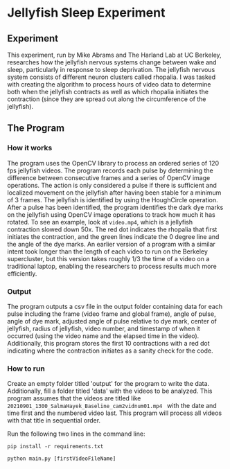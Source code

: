 # Jellyfish Sleep Experiment
## Experiment
This experiment, run by Mike Abrams and The Harland Lab at UC Berkeley, researches how the jellyfish nervous systems change between wake and sleep, particularly in response to sleep deprivation. The jellyfish nervous system consists of different neuron clusters called rhopalia. I was tasked with creating the algorithm to process hours of video data to determine both when the jellyfish contracts as well as which rhopalia initiates the contraction (since they are spread out along the circumference of the jellyfish). 
## The Program
### How it works
The program uses the OpenCV library to process an ordered series of 120 fps jellyfish videos. The program records each pulse by determining the difference between consecutive frames and a series of OpenCV image operations. The action is only considered a pulse if there is sufficient and localized movement on the jellyfish after having been stable for a minimum of 3 frames. The jellyfish is identified by using the HoughCircle operation. 
After a pulse has been identified, the program identifies the dark dye marks on the jellyfish using OpenCV image operations to track how much it has rotated.
To see an example, look at `video.mp4`, which is a jellyfish contraction slowed down 50x. The red dot indicates the rhopalia that first initiates the contraction, and the green lines indicate the 0 degree line and the angle of the dye marks.
An earlier version of a program with a similar intent took longer than the length of each video to run on the Berkeley supercluster, but this version takes roughly 1/3 the time of a video on a traditional laptop, enabling the researchers to process results much more efficiently.
### Output
The program outputs a csv file in the output folder containing data for each pulse including the frame (video frame and global frame), angle of pulse, angle of dye mark, adjusted angle of pulse relative to dye mark, center of jellyfish, radius of jellyfish, video number, and timestamp of when it occurred (using the video name and the elapsed time in the video). Additionally, this program stores the first 10 contractions with a red dot indicating where the contraction initiates as a sanity check for the code.
### How to run
Create an empty folder titled 'output' for the program to write the data. Additionally, fill a folder titled 'data'  with the videos to be analyzed. This program assumes that the videos are titled like `20210901_1300_SalmaHayek_Baseline_cam2vidnum01.mp4 ` with the date and time first and the numbered video last. This program will process all videos with that title in sequential order.

Run the following two lines in the command line:

`pip install -r requirements.txt`

`python main.py [firstVideoFileName] `


